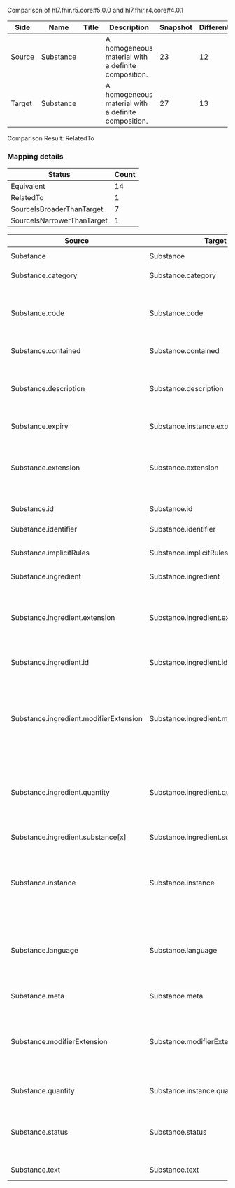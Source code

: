 Comparison of hl7.fhir.r5.core#5.0.0 and hl7.fhir.r4.core#4.0.1

| Side | Name | Title | Description | Snapshot | Differential |
| --- | --- | --- | --- | --- | --- |
| Source | Substance |  | A homogeneous material with a definite composition. | 23 | 12 |
| Target | Substance |  | A homogeneous material with a definite composition. | 27 | 13 |


Comparison Result: RelatedTo


### Mapping details

| Status | Count |
| ------ | ----- |
Equivalent | 14 |
RelatedTo | 1 |
SourceIsBroaderThanTarget | 7 |
SourceIsNarrowerThanTarget | 1 |


| Source | Target | Status | Message |
| ------ | ------ | ------ | ------- |
| Substance | Substance | Equivalent | R5 `Substance` maps as Equivalent to R4 `Substance` |
| Substance.category | Substance.category | Equivalent | R5 `Substance.category` maps as Equivalent to R4 `Substance.category` |
| Substance.code | Substance.code | SourceIsBroaderThanTarget | R5 `Substance.code` maps as SourceIsBroaderThanTarget to R4 `Substance.code` - code has change due to type change: R5 code CodeableReference has no equivalent or mapped type in R4 code |
| Substance.contained | Substance.contained | Equivalent | R5 `Substance.contained` maps as Equivalent to R4 `Substance.contained` |
| Substance.description | Substance.description | SourceIsBroaderThanTarget | R5 `Substance.description` maps as SourceIsBroaderThanTarget to R4 `Substance.description` - description has change due to type change: R5 description markdown has no equivalent or mapped type in R4 description |
| Substance.expiry | Substance.instance.expiry | Equivalent | R5 `Substance.expiry` maps as Equivalent to R4 `Substance.instance.expiry` |
| Substance.extension | Substance.extension | SourceIsBroaderThanTarget | R5 `Substance.extension` maps as SourceIsBroaderThanTarget to R4 `Substance.extension` - extension has change due to type change: R5 `extension` `Extension` maps as SourceIsBroaderThanTarget for R4 `extension` |
| Substance.id | Substance.id | Equivalent | R5 `Substance.id` maps as Equivalent to R4 `Substance.id` |
| Substance.identifier | Substance.identifier | Equivalent | R5 `Substance.identifier` maps as Equivalent to R4 `Substance.identifier` |
| Substance.implicitRules | Substance.implicitRules | Equivalent | R5 `Substance.implicitRules` maps as Equivalent to R4 `Substance.implicitRules` |
| Substance.ingredient | Substance.ingredient | Equivalent | R5 `Substance.ingredient` maps as Equivalent to R4 `Substance.ingredient` |
| Substance.ingredient.extension | Substance.ingredient.extension | SourceIsBroaderThanTarget | R5 `Substance.ingredient.extension` maps as SourceIsBroaderThanTarget to R4 `Substance.ingredient.extension` - extension has change due to type change: R5 `extension` `Extension` maps as SourceIsBroaderThanTarget for R4 `extension` |
| Substance.ingredient.id | Substance.ingredient.id | Equivalent | R5 `Substance.ingredient.id` maps as Equivalent to R4 `Substance.ingredient.id` |
| Substance.ingredient.modifierExtension | Substance.ingredient.modifierExtension | SourceIsBroaderThanTarget | R5 `Substance.ingredient.modifierExtension` maps as SourceIsBroaderThanTarget to R4 `Substance.ingredient.modifierExtension` - modifierExtension has change due to type change: R5 `modifierExtension` `Extension` maps as SourceIsBroaderThanTarget for R4 `modifierExtension` |
| Substance.ingredient.quantity | Substance.ingredient.quantity | SourceIsBroaderThanTarget | R5 `Substance.ingredient.quantity` maps as SourceIsBroaderThanTarget to R4 `Substance.ingredient.quantity` - quantity has change due to type change: R5 `quantity` `Ratio` maps as SourceIsBroaderThanTarget for R4 `quantity` |
| Substance.ingredient.substance[x] | Substance.ingredient.substance[x] | Equivalent | R5 `Substance.ingredient.substance[x]` maps as Equivalent to R4 `Substance.ingredient.substance[x]` |
| Substance.instance | Substance.instance | RelatedTo | R5 `Substance.instance` maps as RelatedTo to R4 `Substance.instance` - instance changed from scalar to array (max cardinality from 1 to *); instance has change due to type change: R5 instance boolean has no equivalent or mapped type in R4 instance |
| Substance.language | Substance.language | SourceIsNarrowerThanTarget | R5 `Substance.language` maps as SourceIsNarrowerThanTarget to R4 `Substance.language` - language changed the binding strength from Required to Preferred; language has change due to type change: R5 `language` `code` maps as SourceIsNarrowerThanTarget for R4 `language` |
| Substance.meta | Substance.meta | Equivalent | R5 `Substance.meta` maps as Equivalent to R4 `Substance.meta` |
| Substance.modifierExtension | Substance.modifierExtension | SourceIsBroaderThanTarget | R5 `Substance.modifierExtension` maps as SourceIsBroaderThanTarget to R4 `Substance.modifierExtension` - modifierExtension has change due to type change: R5 `modifierExtension` `Extension` maps as SourceIsBroaderThanTarget for R4 `modifierExtension` |
| Substance.quantity | Substance.instance.quantity | Equivalent | R5 `Substance.quantity` maps as Equivalent to R4 `Substance.instance.quantity` |
| Substance.status | Substance.status | Equivalent | R5 `Substance.status` maps as Equivalent to R4 `Substance.status` - status has compatible required binding for code type: http://hl7.org/fhir/ValueSet/substance-status|5.0.0 and http://hl7.org/fhir/ValueSet/substance-status|4.0.1 (Equivalent) |
| Substance.text | Substance.text | Equivalent | R5 `Substance.text` maps as Equivalent to R4 `Substance.text` |

